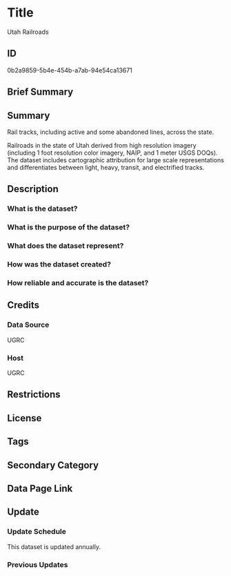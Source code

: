 # Title

Utah Railroads

## ID

0b2a9859-5b4e-454b-a7ab-94e54ca13671

## Brief Summary

## Summary

Rail tracks, including active and some abandoned lines, across the state.

Railroads in the state of Utah derived from high resolution imagery (including 1 foot resolution color imagery, NAIP, and 1 meter USGS DOQs). The dataset includes cartographic attribution for large scale representations and differentiates between light, heavy, transit, and electrified tracks.

## Description

### What is the dataset?

### What is the purpose of the dataset?

### What does the dataset represent?

### How was the dataset created?

### How reliable and accurate is the dataset?

## Credits

### Data Source

UGRC

### Host

UGRC

## Restrictions

## License

## Tags

## Secondary Category

## Data Page Link

## Update

### Update Schedule

This dataset is updated annually.

### Previous Updates
